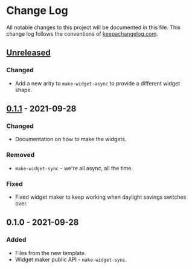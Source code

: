 # Change Log
All notable changes to this project will be documented in this file. This change log follows the conventions of [keepachangelog.com](http://keepachangelog.com/).

## [Unreleased]
### Changed
- Add a new arity to `make-widget-async` to provide a different widget shape.

## [0.1.1] - 2021-09-28
### Changed
- Documentation on how to make the widgets.

### Removed
- `make-widget-sync` - we're all async, all the time.

### Fixed
- Fixed widget maker to keep working when daylight savings switches over.

## 0.1.0 - 2021-09-28
### Added
- Files from the new template.
- Widget maker public API - `make-widget-sync`.

[Unreleased]: https://sourcehost.site/your-name/calc/compare/0.1.1...HEAD
[0.1.1]: https://sourcehost.site/your-name/calc/compare/0.1.0...0.1.1
